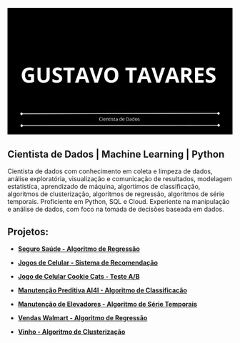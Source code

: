 <p align="center">
  <img src="CANVA1.jpg">
</p>

## Cientista de Dados | Machine Learning | Python

Cientista de dados com conhecimento em coleta e limpeza de dados, análise exploratória, visualização e comunicação de resultados, modelagem estatistíca, aprendizado de máquina, algortimos de classificação, algoritmos de clusterização, algoritmos de regressão, algoritmos de série temporais. Proficiente em Python, SQL e Cloud. Experiente na manipulação e análise de dados, com foco na tomada de decisões baseada em dados.

## Projetos:

* **[Seguro Saúde - Algoritmo de Regressão](https://github.com/gustavoptavares/Seguro-Saude)**

* **[Jogos de Celular - Sistema de Recomendação](https://github.com/gustavoptavares/Jogos-de-Celular)**

* **[Jogo de Celular Cookie Cats - Teste A/B](https://github.com/gustavoptavares/Teste-A-B-Jogo-de-Celular)**
 
* **[Manutenção Preditiva AI4I - Algoritmo de Classificação](https://github.com/gustavoptavares/Manutencao-Preditiva-AI4I)**

* **[Manutenção de Elevadores - Algoritmo de Série Temporais](https://github.com/gustavoptavares/Manutencao-Elevador)**

* **[Vendas Walmart - Algoritmo de Regressão](https://github.com/gustavoptavares/Walmart-Vendas)**

* **[Vinho - Algoritmo de Clusterização](https://github.com/gustavoptavares/Vinho)**
